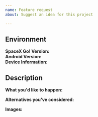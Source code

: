 ```yaml
---
name: Feature request
about: Suggest an idea for this project

---
```


## Environment

**SpaceX Go! Version:**  <!-- Add branch if necessary -->  
**Android Version:**  <!-- If customize ROM, write which -->  
**Device Information:**  <!-- Manufacturer and model -->  

## Description

**What you'd like to happen:** 

**Alternatives you've considered:** <!-- if available, else delete -->  

**Images:** <!-- if available, else delete -->  
